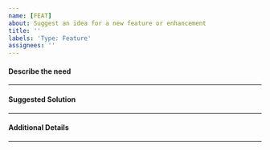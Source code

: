 ```yaml
---
name: [FEAT] 
about: Suggest an idea for a new feature or enhancement
title: ''
labels: 'Type: Feature'
assignees: ''
---
```



#### Describe the need


----

#### Suggested Solution


----

#### Additional Details


----
